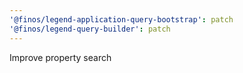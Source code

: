 ```yaml
---
'@finos/legend-application-query-bootstrap': patch
'@finos/legend-query-builder': patch
---
```


Improve property search
